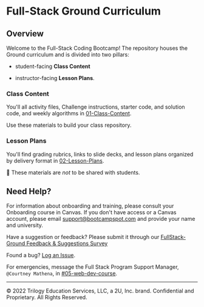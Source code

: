 # Full-Stack Ground Curriculum


## Overview

Welcome to the Full-Stack Coding Bootcamp! The repository houses the Ground curriculum and is divided into two pillars:

* student-facing **Class Content**

* instructor-facing **Lesson Plans**. 


### Class Content

You'll all activity files, Challenge instructions, starter code, and solution code, and weekly algorithms in [01-Class-Content](01-Class-Content).

Use these materials to build your class repository.


### Lesson Plans

You'll find grading rubrics, links to slide decks, and lesson plans organized by delivery format in [02-Lesson-Plans](02-Lesson-Plans). 

📝 These materials are _not_ to be shared with students. 


## Need Help?

For information about onboarding and training, please consult your Onboarding course in Canvas. If you don't have access or a Canvas account, please email support@bootcampspot.com and provide your name and university.

Have a suggestion or feedback? Please submit it through our [FullStack-Ground Feedback & Suggestions Survey](https://forms.gle/pRduJubbPK9fu22R7)

Found a bug? [Log an Issue](https://github.com/coding-boot-camp/FullStack-Ground/issues).

For emergencies, message the Full Stack Program Support Manager, `@Courtney Mathena`, in [#05-web-dev-course](https://trilogyed-instruction.slack.com/messages/C1073F9N0/).

---
© 2022 Trilogy Education Services, LLC, a 2U, Inc. brand.  Confidential and Proprietary.  All Rights Reserved.
